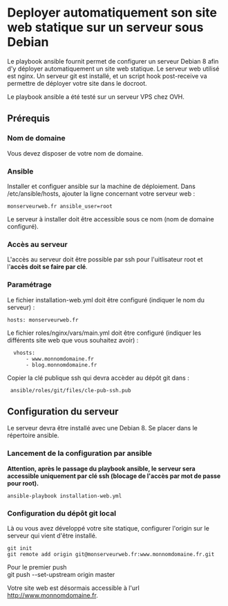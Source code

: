 # Deployer automatiquement son site web statique sur un serveur sous Debian

Le playbook ansible fournit permet de configurer un serveur
Debian 8 afin d'y déployer automatiquement un site web statique.
Le serveur web utilisé est nginx.
Un serveur git est installé, et un script hook post-receive 
va permettre de déployer votre site dans le docroot.

Le playbook ansible a été testé sur un serveur VPS chez OVH.

## Prérequis

### Nom de domaine

Vous devez disposer de votre nom de domaine.

### Ansible

Installer et configuer ansible sur la machine de déploiement.
Dans /etc/ansible/hosts, ajouter la ligne 
concernant votre serveur web :

    monserveurweb.fr ansible_user=root

Le serveur à installer doit être accessible sous ce nom
(nom de domaine configuré).

### Accès au serveur

L'accès au serveur doit être possible par ssh 
pour l'uitlisateur root et l'**accès doit se faire par clé**.

### Paramétrage

Le fichier installation-web.yml doit être configuré (indiquer le 
nom du serveur) :

    hosts: monserveurweb.fr

Le fichier roles/nginx/vars/main.yml doit être configuré 
(indiquer les différents site web que vous souhaitez avoir) :

      vhosts:
          - www.monnomdomaine.fr 
          - blog.monnomdomaine.fr

Copier la clé publique ssh qui devra accèder au dépôt git dans :

     ansible/roles/git/files/cle-pub-ssh.pub

## Configuration du serveur

Le serveur devra être installé avec une Debian 8.
Se placer dans le répertoire ansible.

### Lancement de la configuration par ansible

**Attention, après le passage du playbook ansible, le serveur
sera accessible uniquement par clé ssh
(blocage de l'accès par mot de passe pour root).**

    ansible-playbook installation-web.yml


### Configuration du dépôt git local

Là ou vous avez développé votre site statique, configurer 
l'origin sur le serveur qui vient d'être installé.

    git init
    git remote add origin git@monserveurweb.fr:www.monnomdomaine.fr.git

Pour le premier push     
    git push --set-upstream origin master


Votre site web est désormais accessible à l'url http://www.monnomdomaine.fr.



